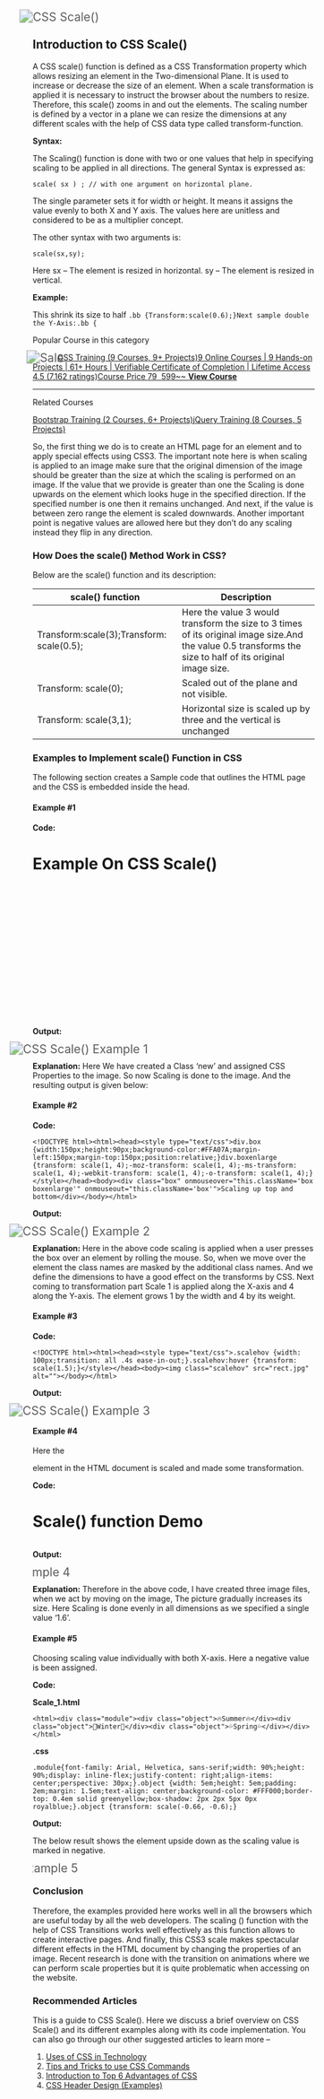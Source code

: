 ![CSS Scale()](https://cdn.educba.com/academy/wp-content/uploads/2020/06/psd-6.jpg.webp)

## Introduction to CSS Scale()

A CSS scale() function is defined as a CSS Transformation property which allows resizing an element in the Two-dimensional Plane. It is used to increase or decrease the size of an element. When a scale transformation is applied it is necessary to instruct the browser about the numbers to resize. Therefore, this scale() zooms in and out the elements. The scaling number is defined by a vector in a plane we can resize the dimensions at any different scales with the help of CSS data type called transform-function.

**Syntax:**

The Scaling() function is done with two or one values that help in specifying scaling to be applied in all directions. The general Syntax is expressed as:

```
scale( sx ) ; // with one argument on horizontal plane.
```

The single parameter sets it for width or height. It means it assigns the value evenly to both X and Y axis. The values here are unitless and considered to be as a multiplier concept.

The other syntax with two arguments is:

```
scale(sx,sy);
```

Here sx – The element is resized in horizontal.
sy – The element is resized in vertical.

**Example:**

This shrink its size to half
`.bb {Transform:scale(0.6);}Next sample double the Y-Axis:.bb {`

 Popular Course in this category

![Sale](https://cdn.educba.com/academy/wp-content/uploads/2021/11/cyber-monday-sale-1.png)[CSS Training (9 Courses, 9+ Projects)9 Online Courses | 9 Hands-on Projects | 61+ Hours | Verifiable Certificate of Completion | Lifetime Access
4.5 (7,162 ratings)Course Price
$79 ~~$599~~
**View Course**](https://www.educba.com/software-development/courses/css-course/?btnz=edu-blg-inline-banner1)

------

Related Courses

[Bootstrap Training (2 Courses, 6+ Projects)](https://www.educba.com/software-development/courses/bootstrap-training-course/?btnz=edu-blg-inline-banner1)[jQuery Training (8 Courses, 5 Projects)](https://www.educba.com/software-development/courses/jquery-training-course/?btnz=edu-blg-inline-banner1)

So, the first thing we do is to create an HTML page for an element and to apply special effects using CSS3. The important note here is when scaling is applied to an image make sure that the original dimension of the image should be greater than the size at which the scaling is performed on an image. If the value that we provide is greater than one the Scaling is done upwards on the element which looks huge in the specified direction. If the specified number is one then it remains unchanged. And next, if the value is between zero range the element is scaled downwards. Another important point is negative values are allowed here but they don’t do any scaling instead they flip in any direction.

### How Does the scale() Method Work in CSS?

Below are the scale() function and its description:

| **scale() function**                      | **Description**                                              |
| ----------------------------------------- | ------------------------------------------------------------ |
| Transform:scale(3);Transform: scale(0.5); | Here the value 3 would transform the size to 3 times of its original image size.And the value 0.5 transforms the size to half of its original image size. |
| Transform: scale(0);                      | Scaled out of the plane and not visible.                     |
| Transform: scale(3,1);                    | Horizontal size is scaled up by three and the vertical is unchanged |

### Examples to Implement scale() Function in CSS

The following section creates a Sample code that outlines the HTML page and the CSS is embedded inside the head.

#### Example #1

**Code:**

<!DOCTYPE html><html lang="en"><head><meta charset="utf-8"><title>Example on CSS Scale() </title><style>img {-webkit-transform: scale (1.5);-moz-transform: scale (1.5);-ms-transform: scale (2);transform: scale(1.5);opacity: 0.7;}.new{margin: 60px;width:105px;height:120px;background: url("sas-img.png") no-repeat;}</style></head><body><h1> Example On CSS Scale() </h1><div class="new"><imgsrc="sas-img.png" alt="Python"></div></body></html>

**Output:**

![CSS Scale() Example 1](https://cdn.educba.com/academy/wp-content/uploads/2020/06/CSS-Scale-Example-1.png.webp)

**Explanation:** Here We have created a Class ‘new’ and assigned CSS Properties to the image. So now Scaling is done to the image. And the resulting output is given below:

#### Example #2

**Code:**

```
<!DOCTYPE html><html><head><style type="text/css">div.box {width:150px;height:90px;background-color:#FFA07A;margin-left:150px;margin-top:150px;position:relative;}div.boxenlarge {transform: scale(1, 4);-moz-transform: scale(1, 4);-ms-transform: scale(1, 4);-webkit-transform: scale(1, 4);-o-transform: scale(1, 4);}</style></head><body><div class="box" onmouseover="this.className='box boxenlarge'" onmouseout="this.className='box'">Scaling up top and bottom</div></body></html>
```

**Output:**

![CSS Scale() Example 2](https://cdn.educba.com/academy/wp-content/uploads/2020/06/CSS-Scale-Example-2.png.webp)

**Explanation:** Here in the above code scaling is applied when a user presses the box over an element by rolling the mouse. So, when we move over the element the class names are masked by the additional class names. And we define the dimensions to have a good effect on the transforms by CSS. Next coming to transformation part Scale 1 is applied along the X-axis and 4 along the Y-axis. The element grows 1 by the width and 4 by its weight.

#### Example #3

**Code:**

```
<!DOCTYPE html><html><head><style type="text/css">.scalehov {width: 100px;transition: all .4s ease-in-out;}.scalehov:hover {transform: scale(1.5);}</style></head><body><img class="scalehov" src="rect.jpg" alt=""></body></html>
```

**Output:**

![CSS Scale() Example 3](https://cdn.educba.com/academy/wp-content/uploads/2020/06/CSS-Scale-Example-3.png.webp)

#### Example #4

Here the <div> element in the HTML document is scaled and made some transformation.

**Code:**

<!DOCTYPE html><html><head><meta charset="utf-8"><title>scale() function Demo</title><style>div {display: inline-block;overflow: hidden;}div img {display: block;transition: 2s;}div img:hover {transform: scale(1.6);}</style></head><body><h1>Scale() function Demo </h1><div><imgsrc="scale_fish.png" alt=""></div><div><imgsrc="scale_fish1.png" alt=""></div><div><imgsrc="scale_fish2.png" alt=""></div></body></html>

**Output:**

![Hover Example 4](https://cdn.educba.com/academy/wp-content/uploads/2020/06/CSS-Scale-Example-4.png.webp)

**Explanation:** Therefore in the above code, I have created three image files, when we act by moving on the image, The picture gradually increases its size. Here Scaling is done evenly in all dimensions as we specified a single value ‘1.6’.

#### Example #5

Choosing scaling value individually with both X-axis. Here a negative value is been assigned.

**Code:**

**Scale_1.html**

```
<html><div class="module"><div class="object">🔥Summer🔥</div><div class="object">💩Winter💩</div><div class="object">💦Spring💦</div></div></html>
```

**.css**

```
.module{font-family: Arial, Helvetica, sans-serif;width: 90%;height: 90%;display: inline-flex;justify-content: right;align-items: center;perspective: 30px;}.object {width: 5em;height: 5em;padding: 2em;margin: 1.5em;text-align: center;background-color: #FFF000;border-top: 0.4em solid greenyellow;box-shadow: 2px 2px 5px 0px royalblue;}.object {transform: scale(-0.66, -0.6);}
```

**Output:**

The below result shows the element upside down as the scaling value is marked in negative.

![Module Example 5](https://cdn.educba.com/academy/wp-content/uploads/2020/06/CSS-Scale-Example-5.png.webp)

### Conclusion

Therefore, the examples provided here works well in all the browsers which are useful today by all the web developers. The scaling () function with the help of CSS Transitions works well effectively as this function allows to create interactive pages. And finally, this CSS3 scale makes spectacular different effects in the HTML document by changing the properties of an image. Recent research is done with the transition on animations where we can perform scale properties but it is quite problematic when accessing on the website.

### Recommended Articles

This is a guide to CSS Scale(). Here we discuss a brief overview on CSS Scale() and its different examples along with its code implementation. You can also go through our other suggested articles to learn more –

1. [Uses of CSS in Technology](https://www.educba.com/what-is-css/)
2. [Tips and Tricks to use CSS Commands](https://www.educba.com/css-commands/)
3. [Introduction to Top 6 Advantages of CSS](https://www.educba.com/advantages-of-css/)
4. [CSS Header Design (Examples)](https://www.educba.com/css-header-design/)